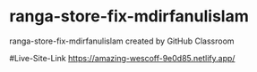 # ranga-store-fix-mdirfanulislam
ranga-store-fix-mdirfanulislam created by GitHub Classroom

#Live-Site-Link
https://amazing-wescoff-9e0d85.netlify.app/
